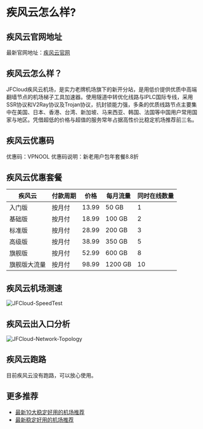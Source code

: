 # 疾风云怎么样?

## 疾风云官网地址
最新官网地址：[疾风云官网](https://dljc.affxc.com/jfcloud/)

## 疾风云怎么样？
JFCloud疾风云机场，是实力老牌机场旗下的新开分站，是用低价提供优质中高端翻墙节点的机场梯子工具加速器。使用隧道中转优化线路与IPLC国际专线，采用SSR协议和V2Ray协议及Trojan协议，抗封锁能力强，多条的优质线路节点主要集中在美国、日本、香港、台湾、新加坡、马来西亚、韩国、法国等中国用户常用国家与地区。凭借超低的价格与超值的服务常年占据高性价比稳定机场推荐前三名。

## 疾风云优惠码

优惠码：VPNOOL
优惠码说明：新老用户包年套餐8.8折

## 疾风云优惠套餐

| 疾风云    | 付款周期 | 价格    | 每月流量    | 同时在线数量 |
|--------|------|-------|---------|--------|
| 入门版    | 按月付  | 13.99 | 50 GB   | 1      |
| 基础版    | 按月付  | 18.99 | 100 GB  | 2      |
| 标准版    | 按月付  | 28.99 | 200 GB  | 3      |
| 高级版    | 按月付  | 38.99 | 350 GB  | 5      |
| 旗舰版    | 按月付  | 52.99 | 600 GB  | 8      |
| 旗舰版大流量 | 按月付  | 98.99 | 1200 GB | 10     |

## 疾风云机场测速

![JFCloud-SpeedTest](https://github.com/dailijichang/jfcloud/assets/138340607/bab94875-8f39-4c3c-9a66-6cbb917ff300)

## 疾风云出入口分析

![JFCloud-Network-Topology](https://github.com/dailijichang/jfcloud/assets/138340607/f10e212c-2216-46b1-b1ac-e12f7b650eb7)

## 疾风云跑路
目前疾风云没有跑路，可以放心使用。

## 更多推荐
 - [最新10大稳定好用的机场推荐](https://github.com/dailijichang/jichangtuijian)
 - [最新稳定好用的机场推荐](https://www.dailijichang.com/?utm_source=github&utm_medium=dailijichang-details)
